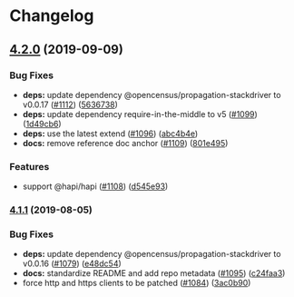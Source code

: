 # Changelog

## [4.2.0](https://www.github.com/googleapis/cloud-trace-nodejs/compare/v4.1.1...v4.2.0) (2019-09-09)


### Bug Fixes

* **deps:** update dependency @opencensus/propagation-stackdriver to v0.0.17 ([#1112](https://www.github.com/googleapis/cloud-trace-nodejs/issues/1112)) ([5636738](https://www.github.com/googleapis/cloud-trace-nodejs/commit/5636738))
* **deps:** update dependency require-in-the-middle to v5 ([#1099](https://www.github.com/googleapis/cloud-trace-nodejs/issues/1099)) ([1d49cb6](https://www.github.com/googleapis/cloud-trace-nodejs/commit/1d49cb6))
* **deps:** use the latest extend ([#1096](https://www.github.com/googleapis/cloud-trace-nodejs/issues/1096)) ([abc4b4e](https://www.github.com/googleapis/cloud-trace-nodejs/commit/abc4b4e))
* **docs:** remove reference doc anchor ([#1109](https://www.github.com/googleapis/cloud-trace-nodejs/issues/1109)) ([801e495](https://www.github.com/googleapis/cloud-trace-nodejs/commit/801e495))


### Features

* support @hapi/hapi ([#1108](https://www.github.com/googleapis/cloud-trace-nodejs/issues/1108)) ([d545e93](https://www.github.com/googleapis/cloud-trace-nodejs/commit/d545e93))

### [4.1.1](https://www.github.com/googleapis/cloud-trace-nodejs/compare/v4.1.0...v4.1.1) (2019-08-05)


### Bug Fixes

* **deps:** update dependency @opencensus/propagation-stackdriver to v0.0.16 ([#1079](https://www.github.com/googleapis/cloud-trace-nodejs/issues/1079)) ([e48dc54](https://www.github.com/googleapis/cloud-trace-nodejs/commit/e48dc54))
* **docs:** standardize README and add repo metadata ([#1095](https://www.github.com/googleapis/cloud-trace-nodejs/issues/1095)) ([c24faa3](https://www.github.com/googleapis/cloud-trace-nodejs/commit/c24faa3))
* force http and https clients to be patched ([#1084](https://www.github.com/googleapis/cloud-trace-nodejs/issues/1084)) ([3ac0b90](https://www.github.com/googleapis/cloud-trace-nodejs/commit/3ac0b90))
